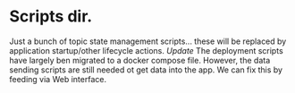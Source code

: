 # Scripts dir.

Just a bunch of topic state management scripts... these will be replaced by application startup/other lifecycle actions.
*Update* The deployment scripts have largely ben migrated to a docker compose file.  However, the data sending scripts are still needed ot get data into the app. We can fix this by feeding via Web interface.
